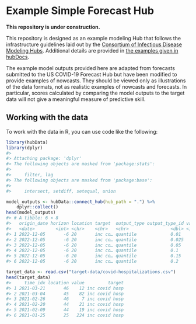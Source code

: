 
<!-- README.md is generated from README.Rmd. Please edit that file -->

# Example Simple Forecast Hub

**This repository is under construction.**

This repository is designed as an example modeling Hub that follows the
infrastructure guidelines laid out by the [Consortium of Infectious
Disease Modeling Hubs](https://github.com/hubverse-org/). Additional
details are provided in [the examples given in
hubDocs](https://hubverse.io/en/latest/user-guide/intro-data-formats.html#running-examples).

The example model outputs provided here are adapted from forecasts
submitted to the US COVID-19 Forecast Hub but have been modified to
provide examples of nowcasts. They should be viewed only as
illustrations of the data formats, not as realistic examples of nowcasts
and forecasts. In particular, scores calculated by comparing the model
outputs to the target data will not give a meaningful measure of
predictive skill.

## Working with the data

To work with the data in R, you can use code like the following:

``` r
library(hubData)
library(dplyr)
#> 
#> Attaching package: 'dplyr'
#> The following objects are masked from 'package:stats':
#> 
#>     filter, lag
#> The following objects are masked from 'package:base':
#> 
#>     intersect, setdiff, setequal, union

model_outputs <- hubData::connect_hub(hub_path = ".") %>%
    dplyr::collect()
head(model_outputs)
#> # A tibble: 6 × 8
#>   origin_date horizon location target  output_type output_type_id value model_id
#>   <date>        <int> <chr>    <chr>   <chr>                <dbl> <int> <chr>   
#> 1 2022-12-05       -6 20       inc co… quantile             0.01     22 UMass-ar
#> 2 2022-12-05       -6 20       inc co… quantile             0.025    24 UMass-ar
#> 3 2022-12-05       -6 20       inc co… quantile             0.05     26 UMass-ar
#> 4 2022-12-05       -6 20       inc co… quantile             0.1      28 UMass-ar
#> 5 2022-12-05       -6 20       inc co… quantile             0.15     30 UMass-ar
#> 6 2022-12-05       -6 20       inc co… quantile             0.2      32 UMass-ar

target_data <- read.csv("target-data/covid-hospitalizations.csv")
head(target_data)
#>     time_idx location value         target
#> 1 2021-03-21       46    12 inc covid hosp
#> 2 2021-03-04       45    82 inc covid hosp
#> 3 2021-02-26       46     7 inc covid hosp
#> 4 2021-02-20       44    21 inc covid hosp
#> 5 2021-02-09       44    19 inc covid hosp
#> 6 2021-01-25       25   224 inc covid hosp
```
